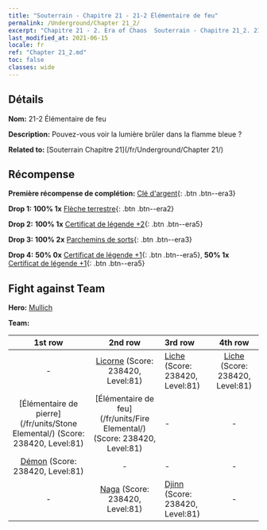 ```yaml
---
title: "Souterrain - Chapitre 21 - 21-2 Élémentaire de feu"
permalink: /Underground/Chapter 21_2/
excerpt: "Chapitre 21 - 2. Era of Chaos  Souterrain - Chapitre 21_2. 21-2 Élémentaire de feu"
last_modified_at: 2021-06-15
locale: fr
ref: "Chapter 21_2.md"
toc: false
classes: wide
---
```


## Détails

 **Nom:** 21-2 Élémentaire de feu

 **Description:** Pouvez-vous voir la lumière brûler dans la flamme bleue ?

 **Related to:** [Souterrain Chapitre 21](/fr/Underground/Chapter 21/)

## Récompense

 **Première récompense de complétion:** [Clé d'argent](/ItemsFR/con_693/){: .btn .btn--era3}

 **Drop 1:** **100% 1x** [Flèche terrestre](/ItemsFR/her_464/){: .btn .btn--era2}

 **Drop 2:** **100% 1x** [Certificat de légende +2](/ItemsFR/mat_81/){: .btn .btn--era5}

 **Drop 3:** **100% 2x** [Parchemins de sorts](/ItemsFR/con_694/){: .btn .btn--era3}

 **Drop 4:** **50% 0x** [Certificat de légende +1](/ItemsFR/mat_74/){: .btn .btn--era5}, **50% 1x** [Certificat de légende +1](/ItemsFR/mat_74/){: .btn .btn--era5}


## Fight against Team
 **Hero:** [Mullich](/fr/heroes/Mullich/)

 **Team:**


  | 1st row | 2nd row | 3rd row | 4th row |
  |:----:|:----:|:----|:----:|
  | - | [Licorne](/fr/units/Unicorn/) (Score: 238420, Level:81)  | [Liche](/fr/units/Lich/) (Score: 238420, Level:81)  | [Liche](/fr/units/Lich/) (Score: 238420, Level:81)  |
  | [Élémentaire de pierre](/fr/units/Stone Elemental/) (Score: 238420, Level:81)  | [Élémentaire de feu](/fr/units/Fire Elemental/) (Score: 238420, Level:81)  | - | - |
  | [Démon](/fr/units/Demon/) (Score: 238420, Level:81)  | - | - | - |
  | - | [Naga](/fr/units/Naga/) (Score: 238420, Level:81)  | [Djinn](/fr/units/Genie/) (Score: 238420, Level:81)  | - |


